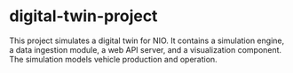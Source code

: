 # digital-twin-project

This project simulates a digital twin for NIO. It contains a simulation engine, a data ingestion module, a web API server, and a visualization component. The simulation models vehicle production and operation. 


